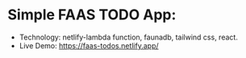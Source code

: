 # Simple FAAS TODO App:
+ Technology: netlify-lambda function, faunadb, tailwind css, react.
+ Live Demo: https://faas-todos.netlify.app/
